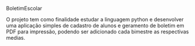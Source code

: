 BoletimEscolar


O projeto tem como finalidade estudar a linguagem python e desenvolver uma aplicação simples de cadastro de alunos e geramento de boletim em PDF para impressão, podendo ser adicionado cada bimestre as respectivas medias.
